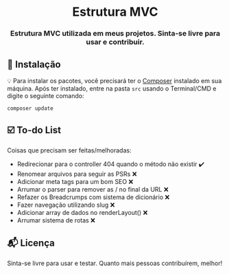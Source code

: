 
<h1 align="center">
  Estrutura MVC
</h1>

<h3 align="center">
  Estrutura MVC utilizada em meus projetos. Sinta-se livre para usar e contribuir.
</h3> 

## :rocket: Instalação

:bulb: Para instalar os pacotes, você precisará ter o [Composer](https://getcomposer.org/) instalado em sua máquina. Após ter instalado, entre na pasta `src` usando o Terminal/CMD e digite o seguinte comando:

```
composer update
```

## :ballot_box_with_check: To-do List

Coisas que precisam ser feitas/melhoradas:
  - Redirecionar para o controller 404 quando o método não existir :heavy_check_mark:
  - Renomear arquivos para seguir as PSRs :x:
  - Adicionar meta tags para um bom SEO :x:
  - Arrumar o parser para remover as / no final da URL :x:
  - Refazer os Breadcrumps com sistema de dicionário :x:
  - Fazer navegação utilizando slug :x:
  - Adicionar array de dados no renderLayout() :x:
  - Arrumar sistema de rotas :x:


## :mailbox_with_mail: Licença

Sinta-se livre para usar e testar. Quanto mais pessoas contribuírem, melhor!


